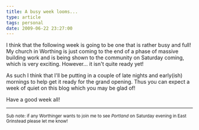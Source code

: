 ```yaml
---
title: A busy week looms...
type: article
tags: personal
date: 2009-06-22 23:27:00
---
```


I think that the following week is going to be one that is rather busy and full! My church in Worthing is just coming to the end of a phase of massive building work and is being shown to the community on Saturday coming, which is very exciting. However... it isn't quite ready yet!

As such I think that I'll be putting in a couple of late nights and early(ish) mornings to help get it ready for the grand opening. Thus you can expect a week of quiet on this blog which you may be glad of!

Have a good week all!

---

<small>Sub note: if any Worthinger wants to join me to see <i>Portland</i> on Saturday evening in East Grinstead please let me know!</small>
